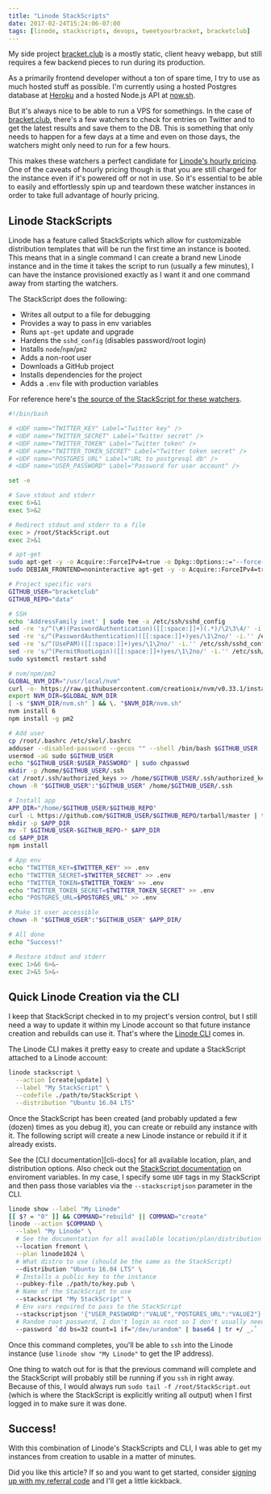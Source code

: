```yaml
---
title: "Linode StackScripts"
date: 2017-02-24T15:24:06-07:00
tags: [linode, stackscripts, devops, tweetyourbracket, bracketclub]
---
```


My side project [bracket.club][bracketclub] is a mostly static, client heavy webapp, but still requires a few backend pieces to run during its production.

As a primarily frontend developer without a ton of spare time, I try to use as much hosted stuff as possible. I'm currently using a hosted Postgres database at [Heroku][heroku-postgres] and a hosted Node.js API at [now.sh][nowsh].

But it's always nice to be able to run a VPS for somethings. In the case of [bracket.club][bracketclub], there's a few watchers to check for entries on Twitter and to get the latest results and save them to the DB. This is something that only needs to happen for a few days at a time and even on those days, the watchers might only need to run for a few hours.

This makes these watchers a perfect candidate for [Linode's hourly pricing][linode-pricing]. One of the caveats of hourly pricing though is that you are still charged for the instance even if it's powered off or not in use. So it's essential to be able to easily and effortlessly spin up and teardown these watcher instances in order to take full advantage of hourly pricing.

<!-- more -->

## Linode StackScripts

Linode has a feature called StackScripts which allow for customizable distribution templates that will be run the first time an instance is booted. This means that in a single command I can create a brand new Linode instance and in the time it takes the script to run (usually a few minutes), I can have the instance provisioned exactly as I want it and one command away from starting the watchers.

The StackScript does the following:

- Writes all output to a file for debugging
- Provides a way to pass in env variables
- Runs `apt-get` update and upgrade
- Hardens the `sshd_config` (disables password/root login)
- Installs `node`/`npm`/`pm2`
- Adds a non-root user
- Downloads a GitHub project
- Installs dependencies for the project
- Adds a `.env` file with production variables

For reference here's [the source of the StackScript for these watchers][data-stackscript].

```bash
#!/bin/bash

# <UDF name="TWITTER_KEY" Label="Twitter key" />
# <UDF name="TWITTER_SECRET" Label="Twitter secret" />
# <UDF name="TWITTER_TOKEN" Label="Twitter token" />
# <UDF name="TWITTER_TOKEN_SECRET" Label="Twitter token secret" />
# <UDF name="POSTGRES_URL" Label="URL to postgresql db" />
# <UDF name="USER_PASSWORD" Label="Password for user account" />

set -e

# Save stdout and stderr
exec 6>&1
exec 5>&2

# Redirect stdout and stderr to a file
exec > /root/StackScript.out
exec 2>&1

# apt-get
sudo apt-get -y -o Acquire::ForceIPv4=true -o Dpkg::Options::="--force-confdef" -o Dpkg::Options::="--force-confold" update
sudo DEBIAN_FRONTEND=noninteractive apt-get -y -o Acquire::ForceIPv4=true -o Dpkg::Options::="--force-confdef" -o Dpkg::Options::="--force-confold" upgrade

# Project specific vars
GITHUB_USER="bracketclub"
GITHUB_REPO="data"

# SSH
echo 'AddressFamily inet' | sudo tee -a /etc/ssh/sshd_config
sed -re 's/^(\#)(PasswordAuthentication)([[:space:]]+)(.*)/\2\3\4/' -i.'' /etc/ssh/sshd_config
sed -re 's/^(PasswordAuthentication)([[:space:]]+)yes/\1\2no/' -i.'' /etc/ssh/sshd_config
sed -re 's/^(UsePAM)([[:space:]]+)yes/\1\2no/' -i.'' /etc/ssh/sshd_config
sed -re 's/^(PermitRootLogin)([[:space:]]+)yes/\1\2no/' -i.'' /etc/ssh/sshd_config
sudo systemctl restart sshd

# nvm/npm/pm2
GLOBAL_NVM_DIR="/usr/local/nvm"
curl -o- https://raw.githubusercontent.com/creationix/nvm/v0.33.1/install.sh | NVM_DIR=$GLOBAL_NVM_DIR bash
export NVM_DIR=$GLOBAL_NVM_DIR
[ -s "$NVM_DIR/nvm.sh" ] && \. "$NVM_DIR/nvm.sh"
nvm install 6
npm install -g pm2

# Add user
cp /root/.bashrc /etc/skel/.bashrc
adduser --disabled-password --gecos "" --shell /bin/bash $GITHUB_USER
usermod -aG sudo $GITHUB_USER
echo "$GITHUB_USER:$USER_PASSWORD" | sudo chpasswd
mkdir -p /home/$GITHUB_USER/.ssh
cat /root/.ssh/authorized_keys >> /home/$GITHUB_USER/.ssh/authorized_keys
chown -R "$GITHUB_USER":"$GITHUB_USER" /home/$GITHUB_USER/.ssh

# Install app
APP_DIR="/home/$GITHUB_USER/$GITHUB_REPO"
curl -L https://github.com/$GITHUB_USER/$GITHUB_REPO/tarball/master | tar zx
mkdir -p $APP_DIR
mv -T $GITHUB_USER-$GITHUB_REPO-* $APP_DIR
cd $APP_DIR
npm install

# App env
echo "TWITTER_KEY=$TWITTER_KEY" >> .env
echo "TWITTER_SECRET=$TWITTER_SECRET" >> .env
echo "TWITTER_TOKEN=$TWITTER_TOKEN" >> .env
echo "TWITTER_TOKEN_SECRET=$TWITTER_TOKEN_SECRET" >> .env
echo "POSTGRES_URL=$POSTGRES_URL" >> .env

# Make it user accessible
chown -R "$GITHUB_USER":"$GITHUB_USER" $APP_DIR/

# All done
echo "Success!"

# Restore stdout and stderr
exec 1>&6 6>&-
exec 2>&5 5>&-
```

## Quick Linode Creation via the CLI

I keep that StackScript checked in to my project's version control, but I still need a way to update it within my Linode account so that future instance creation and rebuilds can use it. That's where the [Linode CLI][linode-cli] comes in.

The Linode CLI makes it pretty easy to create and update a StackScript attached to a Linode account:

```bash
linode stackscript \
  --action [create|update] \
  --label "My StackScript" \
  --codefile ./path/to/StackScript \
  --distribution "Ubuntu 16.04 LTS"
```

Once the StackScript has been created (and probably updated a few (dozen) times as you debug it), you can create or rebuild any instance with it. The following script will create a new Linode instance or rebuild it if it already exists.

See the [CLI documentation][cli-docs] for all available location, plan, and distribution options. Also check out the [StackScript documentation][linode-stackscripts-guide] on enviroment variables. In my case, I specify some `UDF` tags in my StackScript and then pass those variables via the `--stackscriptjson` parameter in the CLI.

```bash
linode show --label "My Linode"
[[ $? = "0" ]] && COMMAND="rebuild" || COMMAND="create"
linode --action $COMMAND \
  --label "My Linode" \
  # See the documentation for all available location/plan/distribution options
  --location fremont \
  --plan linode1024 \
  # What distro to use (should be the same as the StackScript)
  --distribution "Ubuntu 16.04 LTS" \
  # Installs a public key to the instance
  --pubkey-file ./path/to/key.pub \
  # Name of the StackScript to use
  --stackscript "My StackScript" \
  # Env vars required to pass to the StackScript
  --stackscriptjson '{"USER_PASSWORD":"VALUE","POSTGRES_URL":"VALUE2"}' \
  # Random root password, I don't login as root so I don't usually need this
  --password `dd bs=32 count=1 if="/dev/urandom" | base64 | tr +/ _.`
```

Once this command completes, you'll be able to `ssh` into the Linode instance (use `linode show "My Linode"` to get the IP address).

One thing to watch out for is that the previous command will complete and the StackScript will probably still be running if you `ssh` in right away. Because of this, I would always run `sudo tail -f /root/StackScript.out` (which is where the StackScript is explicitly writing all output) when I first logged in to make sure it was done.

## Success!

With this combination of Linode's StackScripts and CLI, I was able to get my instances from creation to usable in a matter of minutes.

Did you like this article? If so and you want to get started, consider [signing up with my referral code][linode-referral] and I'll get a little kickback.

[bracketclub]: https://bracket.club
[heroku-postgres]: https://devcenter.heroku.com/articles/heroku-postgresql
[nowsh]: https://zeit.co/now
[linode-pricing]: https://www.linode.com/docs/platform/billing-and-payments
[linode-stackscripts]: https://www.linode.com/stackscripts
[linode-stackscripts-guide]: https://www.linode.com/docs/platform/stackscripts#variables-and-udfs
[data-stackscript]: https://github.com/bracketclub/data/blob/625b939250b95efec270c497daa9c6e620f52973/bin/StackScript
[linode-cli]: https://www.linode.com/docs/platform/linode-cli
[data-cli]: https://github.com/bracketclub/data/blob/625b939250b95efec270c497daa9c6e620f52973/bin/linode.sh
[linode-referral]: https://www.linode.com/?r=89a3d836a648e0ac4c96d18b1228f2357dd9743f
